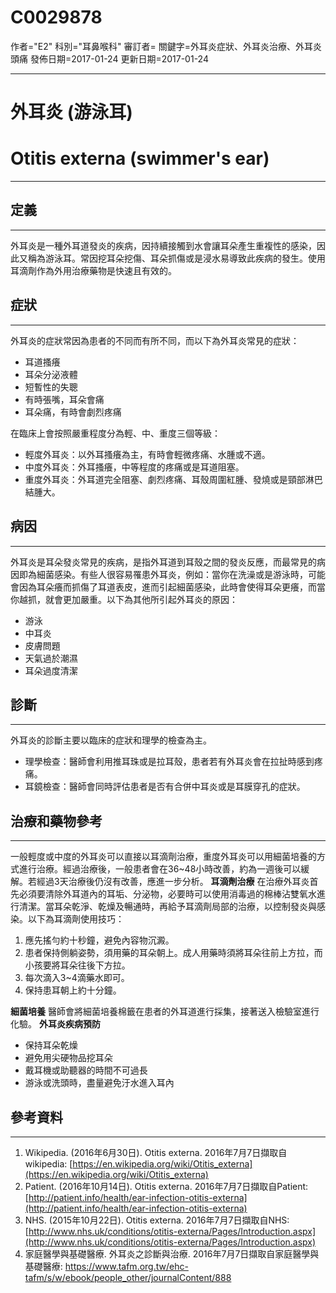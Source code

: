 # C0029878
作者="E2"
科別="耳鼻喉科"
審訂者=
關鍵字=外耳炎症狀、外耳炎治療、外耳炎 頭痛
發佈日期=2017-01-24
更新日期=2017-01-24

----------
# 外耳炎 (游泳耳)
# Otitis externa (swimmer's ear)
----------
## 定義
----------

外耳炎是一種外耳道發炎的疾病，因持續接觸到水會讓耳朵產生重複性的感染，因此又稱為游泳耳。常因挖耳朵挖傷、耳朵抓傷或是浸水易導致此疾病的發生。使用耳滴劑作為外用治療藥物是快速且有效的。 

## 症狀
----------

外耳炎的症狀常因為患者的不同而有所不同，而以下為外耳炎常見的症狀：

- 耳道搔癢
- 耳朵分泌液體
- 短暫性的失聰
- 有時張嘴，耳朵會痛
- 耳朵痛，有時會劇烈疼痛

在臨床上會按照嚴重程度分為輕、中、重度三個等級：

- 輕度外耳炎：以外耳搔癢為主，有時會輕微疼痛、水腫或不適。
- 中度外耳炎：外耳搔癢，中等程度的疼痛或是耳道阻塞。
- 重度外耳炎：外耳道完全阻塞、劇烈疼痛、耳殼周圍紅腫、發燒或是頸部淋巴結腫大。 
## 病因
----------

外耳炎是耳朵發炎常見的疾病，是指外耳道到耳殼之間的發炎反應，而最常見的病因即為細菌感染。有些人很容易罹患外耳炎，例如：當你在洗澡或是游泳時，可能會因為耳朵癢而抓傷了耳道表皮，進而引起細菌感染，此時會使得耳朵更癢，而當你越抓，就會更加嚴重。以下為其他所引起外耳炎的原因：

- 游泳
- 中耳炎
- 皮膚問題
- 天氣過於潮濕
- 耳朵過度清潔
## 診斷
----------

外耳炎的診斷主要以臨床的症狀和理學的檢查為主。

- 理學檢查：醫師會利用推耳珠或是拉耳殼，患者若有外耳炎會在拉扯時感到疼痛。
- 耳鏡檢查：醫師會同時評估患者是否有合併中耳炎或是耳膜穿孔的症狀。
## 治療和藥物參考
----------

一般輕度或中度的外耳炎可以直接以耳滴劑治療，重度外耳炎可以用細菌培養的方式進行治療。經過治療後，一般患者會在36~48小時改善，約為一週後可以緩解。若經過3天治療後仍沒有改善，應進一步分析。
**耳滴劑治療**
在治療外耳炎首先必須要清除外耳道內的耳垢、分泌物，必要時可以使用消毒過的棉棒沾雙氧水進行清潔。當耳朵乾淨、乾燥及暢通時，再給予耳滴劑局部的治療，以控制發炎與感染。以下為耳滴劑使用技巧：

1. 應先搖勻約十秒鐘，避免內容物沉澱。
2. 患者保持側躺姿勢，須用藥的耳朵朝上。成人用藥時須將耳朵往前上方拉，而小孩要將耳朵往後下方拉。
3. 每次滴入3~4滴藥水即可。
4. 保持患耳朝上約十分鐘。

**細菌培養**
醫師會將細菌培養棉籤在患者的外耳道進行採集，接著送入檢驗室進行化驗。
**外耳炎疾病預防**

- 保持耳朵乾燥
- 避免用尖硬物品挖耳朵
- 戴耳機或助聽器的時間不可過長
- 游泳或洗頭時，盡量避免汙水進入耳內
## 參考資料
----------
1. Wikipedia. (2016年6月30日). Otitis externa. 2016年7月7日擷取自wikipedia:
  [https://en.wikipedia.org/wiki/Otitis_externa](https://en.wikipedia.org/wiki/Otitis_externa)
2. Patient. (2016年10月14日). Otitis externa. 2016年7月7日擷取自Patient:
  [http://patient.info/health/ear-infection-otitis-externa](http://patient.info/health/ear-infection-otitis-externa)
3. NHS. (2015年10月22日). Otitis externa. 2016年7月7日擷取自NHS:
  [http://www.nhs.uk/conditions/otitis-externa/Pages/Introduction.aspx](http://www.nhs.uk/conditions/otitis-externa/Pages/Introduction.aspx)
4. 家庭醫學與基礎醫療. 外耳炎之診斷與治療. 2016年7月7日擷取自家庭醫學與基礎醫療:
  https://www.tafm.org.tw/ehc-tafm/s/w/ebook/people_other/journalContent/888

